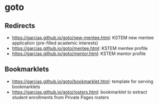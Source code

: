 # goto

## Redirects

- https://garcias.github.io/goto/new-mentee.html: KSTEM new mentee application (pre-filled academic interests)
- https://garcias.github.io/goto/mentee.html: KSTEM mentee profile
- https://garcias.github.io/goto/mentor.html: KSTEM mentor profile

## Bookmarklets

- https://garcias.github.io/goto/bookmarklet.html: template for serving bookmarklets
- https://garcias.github.io/goto/rosters.html: bookmarklet to extract student enrollments from Private Pages rosters
